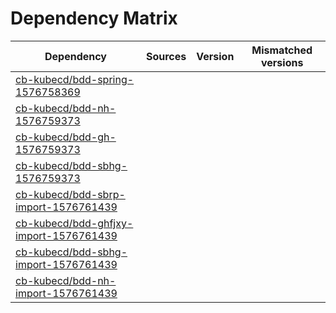 # Dependency Matrix

Dependency | Sources | Version | Mismatched versions
---------- | ------- | ------- | -------------------
[cb-kubecd/bdd-spring-1576758369](https://github.com/cb-kubecd/bdd-spring-1576758369.git) |  | []() | 
[cb-kubecd/bdd-nh-1576759373](https://github.com/cb-kubecd/bdd-nh-1576759373.git) |  | []() | 
[cb-kubecd/bdd-gh-1576759373](https://github.com/cb-kubecd/bdd-gh-1576759373.git) |  | []() | 
[cb-kubecd/bdd-sbhg-1576759373](https://github.com/cb-kubecd/bdd-sbhg-1576759373.git) |  | []() | 
[cb-kubecd/bdd-sbrp-import-1576761439](https://github.com/cb-kubecd/bdd-sbrp-import-1576761439.git) |  | []() | 
[cb-kubecd/bdd-ghfjxy-import-1576761439](https://github.com/cb-kubecd/bdd-ghfjxy-import-1576761439.git) |  | []() | 
[cb-kubecd/bdd-sbhg-import-1576761439](https://github.com/cb-kubecd/bdd-sbhg-import-1576761439.git) |  | []() | 
[cb-kubecd/bdd-nh-import-1576761439](https://github.com/cb-kubecd/bdd-nh-import-1576761439.git) |  | []() | 
